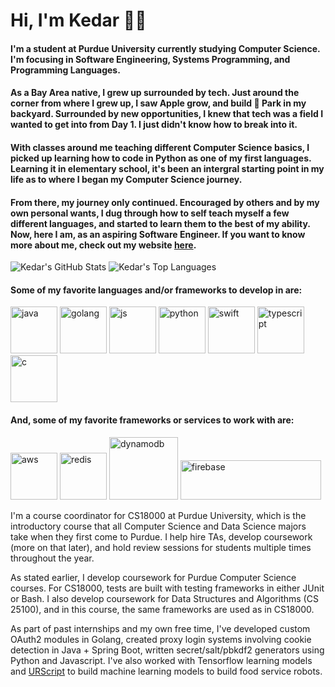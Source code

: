 <!--
**kedarabhyankar/kedarabhyankar** is a ✨ _special_ ✨ repository because its `README.md` (this file) appears on your GitHub profile.
-->

# Hi, I'm Kedar 🤙🏽

#### I'm a student at Purdue University currently studying Computer Science. I'm focusing in Software Engineering, Systems Programming, and Programming Languages.

#### As a Bay Area native, I grew up surrounded by tech. Just around the corner from where I grew up, I saw Apple grow, and build  Park in my backyard. Surrounded by new opportunities, I knew that tech was a field I wanted to get into from Day 1. I just didn't know how to break into it.
#### With classes around me teaching different Computer Science basics, I picked up learning how to code in Python as one of my first languages. Learning it in elementary school, it's been an intergral starting point in my life as to where I began my Computer Science journey. 

#### From there, my journey only continued. Encouraged by others and by my own personal wants, I dug through how to self teach myself a few different languages, and started to learn them to the best of my ability. Now, here I am, as an aspiring Software Engineer. If you want to know more about me, check out my website [here](https://kedarabhyankar.me).

![Kedar's GitHub Stats](https://github-readme-stats.vercel.app/api/?username=kedarabhyankar&show_icons=true&theme=tokyonight)
![Kedar's Top Languages](https://github-readme-stats.vercel.app/api/top-langs/?username=kedarabhyankar&theme=tokyonight&langs_count=10&hide=css,html,scss,less)

#### Some of my favorite languages and/or frameworks to develop in are:

<p align="left">
 <img src="https://devicons.github.io/devicon/devicon.git/icons/java/java-original-wordmark.svg" alt="java" width="75" height="75"/></img>
 <img src="https://devicons.github.io/devicon/devicon.git/icons/go/go-original.svg" alt="golang" width="75" height="75"/></img>
 <img src="https://devicons.github.io/devicon/devicon.git/icons/javascript/javascript-original.svg" alt="js" width="75" height="75"/></img>
 <img src="https://devicons.github.io/devicon/devicon.git/icons/python/python-original.svg" alt="python" width="75" height="75"/></img>
 <img src="https://devicons.github.io/devicon/devicon.git/icons/swift/swift-original.svg" alt="swift" width="75" height="75"/></img>
 <img src="https://devicons.github.io/devicon/devicon.git/icons/typescript/typescript-original.svg" alt="typescript" width="75" height="75"/></img>
 <img src="https://devicon.dev/devicon.git/icons/c/c-original.svg" alt="c" width="75" height="75"/></img>
</p> 

#### And, some of my favorite frameworks or services to work with are:

<p align="left">
  <img src="https://devicons.github.io/devicon/devicon.git/icons/amazonwebservices/amazonwebservices-original-wordmark.svg" alt="aws" width="75" height="75"/>
  <img src="https://devicons.github.io/devicon/devicon.git/icons/redis/redis-original.svg" alt="redis" width="75" height="75"/>
  <img src="https://upload.wikimedia.org/wikipedia/commons/thumb/f/fd/DynamoDB.png/220px-DynamoDB.png" alt="dynamodb" width="110" height="100"/>
  <img src="https://upload.wikimedia.org/wikipedia/commons/thumb/3/37/Firebase_Logo.svg/500px-Firebase_Logo.svg.png" alt="firebase" width="225" height="63"/>
</p>

I'm a course coordinator for CS18000 at Purdue University, which is the introductory course that all Computer Science and Data Science majors take when they first come to Purdue. I help hire TAs, develop coursework (more on that later), and hold review sessions for students multiple times throughout the year. 

As stated earlier, I develop coursework for Purdue Computer Science courses. For CS18000, tests are built with testing frameworks in either JUnit or Bash. I also develop coursework for Data Structures and Algorithms (CS 25100), and in this course, the same frameworks are used as in CS18000. 

As part of past internships and my own free time, I've developed custom OAuth2 modules in Golang, created proxy login systems involving cookie detection in Java + Spring Boot, written secret/salt/pbkdf2 generators using Python and Javascript. I've also worked with Tensorflow learning models and <a href="https://s3-eu-west-1.amazonaws.com/ur-support-site/32554/scriptManual-3.5.4.pdf">URScript</a> to build machine learning models to build food service robots.



